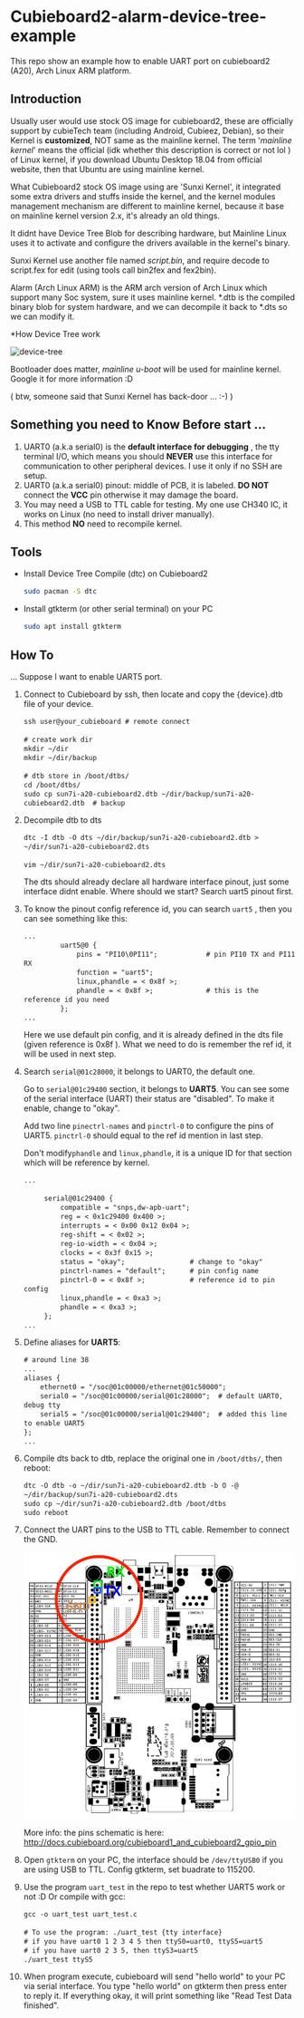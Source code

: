 # Cubieboard2-alarm-device-tree-example
This repo show an example how to enable UART port on cubieboard2 (A20), Arch Linux ARM platform.  



## Introduction

Usually user would use stock OS image for cubieboard2, these are officially support by cubieTech team (including Android, Cubieez, Debian), so their Kernel is __customized__, NOT same as the mainline kernel. The term '_mainline kernel_' means the official (idk whether this description is correct or not lol ) of Linux kernel, if you download Ubuntu Desktop 18.04 from official website, then that Ubuntu are using mainline kernel. 

What Cubieboard2 stock OS image using are 'Sunxi Kernel', it integrated some extra drivers and stuffs inside the kernel, and the kernel modules management mechanism are different to mainline kernel, because it base on mainline kernel version 2.x, it's already an old things. 

It didnt have Device Tree Blob for describing hardware, but Mainline Linux uses it to activate and configure the drivers available in the kernel's binary.

Sunxi Kernel use another file named _script.bin_, and require decode to script.fex for edit (using tools call bin2fex and fex2bin).

Alarm (Arch Linux ARM) is the ARM arch version of Arch Linux which support many Soc system, sure it uses mainline kernel. *.dtb is the compiled binary blob for system hardware, and we can decompile it back to *.dts so we can modify it.

*How Device Tree work

![device-tree](https://source.android.com/devices/architecture/images/treble_dto_bootloader.png)

Bootloader does matter, _mainline u-boot_ will be used for mainline kernel. Google it for more information :D

( btw, someone said that Sunxi Kernel has back-door ... :-) )



## Something you need to Know Before start ...

1. UART0 (a.k.a serial0) is the __default interface for debugging__ , the tty terminal I/O, which means you should __NEVER__ use this interface for communication to other peripheral devices. I use it only if no SSH are setup.
2. UART0 (a.k.a serial0) pinout: middle of PCB, it is labeled. __DO NOT__ connect the __VCC__ pin otherwise it may damage the board.
3. You may need a USB to TTL cable for testing. My one use CH340 IC, it works on Linux (no need to install driver manually).
4. This method __NO__ need to recompile kernel.



## Tools

- Install Device Tree Compile (dtc) on Cubieboard2

  ```bash
  sudo pacman -S dtc
  ```

- Install gtkterm (or other serial terminal) on your PC

  ```bash
  sudo apt install gtkterm
  ```



## How To

... Suppose I want to enable UART5 port.

1. Connect to Cubieboard by ssh, then locate and copy the {device}.dtb file of your device.

   ```shell
   ssh user@your_cubieboard # remote connect
   
   # create work dir
   mkdir ~/dir
   mkdir ~/dir/backup
   
   # dtb store in /boot/dtbs/
   cd /boot/dtbs/
   sudo cp sun7i-a20-cubieboard2.dtb ~/dir/backup/sun7i-a20-cubieboard2.dtb  # backup
   ```


2. Decompile dtb to dts

   ```shell
   dtc -I dtb -O dts ~/dir/backup/sun7i-a20-cubieboard2.dtb > ~/dir/sun7i-a20-cubieboard2.dts
   
   vim ~/dir/sun7i-a20-cubieboard2.dts
   ```

   The dts should already declare all hardware interface pinout, just some interface didnt enable. Where should we start?  Search uart5 pinout first.

3. To know the pinout config reference id, you can search `uart5` , then you can see something like this:

   ```shell
   ...
   			uart5@0 {
   				pins = "PI10\0PI11";			# pin PI10 TX and PI11 RX
   				function = "uart5";
   				linux,phandle = < 0x8f >;
   				phandle = < 0x8f >;				# this is the reference id you need
   			};
   ...
   ```

   Here we use default pin config, and it is already defined in the dts file (given reference is 0x8f ). What we need to do is remember the ref id, it will be used in next step.

4. Search `serial@01c28000`, it belongs to UART0, the default one.

   Go to `serial@01c29400` section, it belongs to __UART5__. You can see some of the serial interface (UART) their status are "disabled". To make it enable, change to "okay".

   Add two line `pinectrl-names` and `pinctrl-0` to configure the pins of UART5. `pinctrl-0` should equal to the ref id mention in last step.

   Don't modify`phandle` and `linux,phandle`, it is a unique ID for that section which will be reference by kernel.

   ```shell
   ...
   
   		serial@01c29400 {
   			compatible = "snps,dw-apb-uart";
   			reg = < 0x1c29400 0x400 >;
   			interrupts = < 0x00 0x12 0x04 >;
   			reg-shift = < 0x02 >;
   			reg-io-width = < 0x04 >;
   			clocks = < 0x3f 0x15 >;
   			status = "okay";				# change to "okay"
   			pinctrl-names = "default";		# pin config name
   			pinctrl-0 = < 0x8f >;			# reference id to pin config
   			linux,phandle = < 0xa3 >;
   			phandle = < 0xa3 >;
   		};
   ...
   
   ```

5. Define aliases for __UART5__:

   ```shell
   # around line 38
   ...
   aliases {
       ethernet0 = "/soc@01c00000/ethernet@01c50000";
       serial0 = "/soc@01c00000/serial@01c28000";  # default UART0, debug tty 
       serial5 = "/soc@01c00000/serial@01c29400";  # added this line to enable UART5
   };
   ...
   ```

6. Compile dts back to dtb, replace the original one in `/boot/dtbs/`, then reboot:

   ```shell
   dtc -O dtb -o ~/dir/sun7i-a20-cubieboard2.dtb -b O -@ ~/dir/backup/sun7i-a20-cubieboard2.dts
   sudo cp ~/dir/sun7i-a20-cubieboard2.dtb /boot/dtbs
   sudo reboot
   ```

7. Connect the UART pins to the USB to TTL cable. Remember to connect the GND. 

   ![](./cubieboard.jpeg)

   More info: the pins schematic is here: http://docs.cubieboard.org/cubieboard1_and_cubieboard2_gpio_pin

8. Open `gtkterm` on your PC, the interface should be `/dev/ttyUSB0` if you are using USB to TTL. Config gtkterm, set buadrate to 115200.

9. Use the program `uart_test` in the repo to test whether UART5 work or not :D
   Or compile with gcc:

   ```shell
   gcc -o uart_test uart_test.c
   
   # To use the program: ./uart_test {tty interface}
   # if you have uart0 1 2 3 4 5 then ttyS0=uart0, ttyS5=uart5
   # if you have uart0 2 3 5, then ttyS3=uart5
   ./uart_test ttyS5
   ```

10. When program execute, cubieboard will send "hello world" to your PC via serial interface. You type "hello world" on gtkterm then press enter to reply it. If everything okay, it will print something like "Read Test Data finished".

